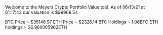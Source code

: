 Welcome to the Meyers Crypto Portfolio Value tool. 
As of 06/13/21 at 01:17:43 our valuation is $99968.54 

BTC Price = $35146.97
 ETH Price = $2326.14
BTC Holdings = 1.06BTC
 ETH holdings = 26.960005962ETH 
